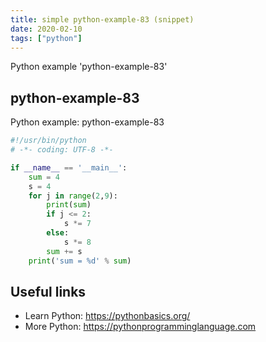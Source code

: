 ```yaml
---
title: simple python-example-83 (snippet)
date: 2020-02-10
tags: ["python"]
---
```

Python example 'python-example-83'


## python-example-83

Python example: python-example-83

```python
#!/usr/bin/python
# -*- coding: UTF-8 -*-

if __name__ == '__main__':
    sum = 4
    s = 4
    for j in range(2,9):
        print(sum)
        if j <= 2:
            s *= 7
        else:
            s *= 8
        sum += s
    print('sum = %d' % sum)


```

## Useful links

- Learn Python: https://pythonbasics.org/
- More Python: https://pythonprogramminglanguage.com
